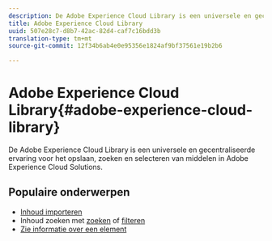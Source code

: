 ```yaml
---
description: De Adobe Experience Cloud Library is een universele en gecentraliseerde ervaring voor het opslaan, zoeken en selecteren van middelen in Adobe Experience Cloud Solutions.
title: Adobe Experience Cloud Library
uuid: 507e28c7-d8b7-42ac-82d4-caf7c16bdd3b
translation-type: tm+mt
source-git-commit: 12f34b6ab4e0e95356e1824af9bf37561e19b2b6

---
```



# Adobe Experience Cloud Library{#adobe-experience-cloud-library}

De Adobe Experience Cloud Library is een universele en gecentraliseerde ervaring voor het opslaan, zoeken en selecteren van middelen in Adobe Experience Cloud Solutions.

## Populaire onderwerpen

* [Inhoud importeren](/help/c-library-about/c-importing-and-uploading/c-importing-and-uploading.md)
* Inhoud zoeken met [zoeken](/help/c-library-about/c-assets/c-search-for-assets.md) of [filteren](/help/c-library-about/c-assets/c-filter-assets.md)
* [Zie informatie over een element](/help/c-library-about/c-assets/c-view-detailed-information-for-an-asset.md)
